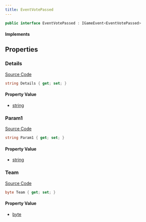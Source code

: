 ```yaml
---
title: EventVotePassed
---
```


```csharp
public interface EventVotePassed : IGameEvent<EventVotePassed>
```

#### Implements

## Properties

### Details

[Source Code](https://github.com/swiftly-solution/swiftlys2/blob/main/managed/src/SwiftlyS2.Generated/GameEvents/Interfaces/EventVotePassed.cs#L21)

```csharp
string Details { get; set; }
```

#### Property Value

- [string](https://learn.microsoft.com/dotnet/api/system.string)

### Param1

[Source Code](https://github.com/swiftly-solution/swiftlys2/blob/main/managed/src/SwiftlyS2.Generated/GameEvents/Interfaces/EventVotePassed.cs#L26)

```csharp
string Param1 { get; set; }
```

#### Property Value

- [string](https://learn.microsoft.com/dotnet/api/system.string)

### Team

[Source Code](https://github.com/swiftly-solution/swiftlys2/blob/main/managed/src/SwiftlyS2.Generated/GameEvents/Interfaces/EventVotePassed.cs#L31)

```csharp
byte Team { get; set; }
```

#### Property Value

- [byte](https://learn.microsoft.com/dotnet/api/system.byte)


